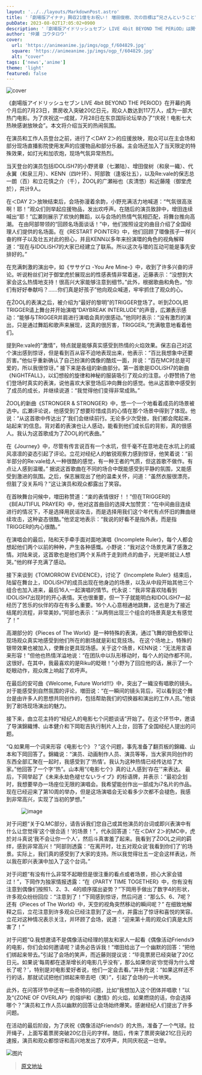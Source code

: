 ```yaml
---
layout: '../../layouts/MarkdownPost.astro'
title: '「劇場版アイナナ」興収21億をお祝い！ 増田俊樹、次の目標は“兄さんということで23億円で！”大ヒット御礼上映会レポ'
pubDate: 2023-08-02T17:05:02+0900
description: '『劇場版アイドリッシュセブン LIVE 4bit BEYOND THE PERiOD』は開催から約2ヶ月が過ぎた7月23日で、興行収入が20億円、観客動員数が117万人を突破する大ヒット中だ。これを記念して、7月28日には「祝！ムビナナ大ヒット御礼上映会」が開催された。'
author: '仲瀬 コウタロウ'
cover:
  url: 'https://animeanime.jp/imgs/ogp_f/604829.jpg'
  square: 'https://animeanime.jp/imgs/ogp_f/604829.jpg'
  alt: "cover"
tags: ['news','anime']
theme: 'light'
featured: false
---
```


![cover](https://animeanime.jp/imgs/ogp_f/604829.jpg)

《劇場版アイドリッシュセブン LIVE 4bit BEYOND THE PERiOD》在开幕约两个月后的7月23日，票房收入突破20亿日元，观众人数达到117万人，成为一部大热门电影。为了庆祝这一成就，7月28日在东京国际论坛举办了“庆祝！电影七大热映感谢放映会”。本文将介绍当天的热闹氛围。

在演员和工作人员登台之前，进行了＜DAY 2＞的应援放映，观众可以在主会场和部分现场直播影院使用发声的应援物品和部分乐器。主会场还加入了当天限定的特殊效果，如灯光和加农炮，现场气氛异常热烈。

当天登台的演员包括IDOLiSH7的小野贤章（七瀬陆）、增田俊树（和泉一織）、代永翼（和泉三月）、KENN（四叶环）、阿部敦（逢坂壮五），以及Re:vale的保志总一朗（百）和立花慎之介（千），ŹOOĻ的广瀬裕也（亥清悠）和近藤隆（御堂虎於），共计9人。

在＜DAY 2＞放映结束后，会场弥漫着余韵，小野充满活力地喊道：“气氛很高涨啊！耶！”观众们则举起应援物品，发出欢呼声。在随后的演员致辞中，增田连续喊出“耶！”広瀬则展示了欢快的舞蹈，以与会场的热情气氛相匹配，将舞台推向高潮。
在由阿部带领的“回顾名场面谈话！”中，他们按照设定的曲目介绍了全国经理人们提供的名场面。在《RESTART POiNTER》中，他们回顾了環像孩子一样兴奋的样子以及壮五对此的担心，并且KENN以多年来扮演環的角色的视角解释道：“现在与IDOLiSH7的大家已经建立了联系。所以这次与環的互动可能是事先安排好的。” 

在充满刺激的演出中，如《ササゲロ -You Are Mine-》中，收到了许多兴奋的评论。听说粉丝们对于御堂虎於展现出的性感表情非常着迷，近藤表示：“没想到大家会这么热情地支持！很高兴大家能够注意到细节。”此外，根据歌曲和角色，“你们有好好奉献吗？……你们真是好孩子”他向观众喊道，牢牢抓住了观众的心。

在ŹOOĻ的表演之后，被介绍为“最好的黎明”的TRIGGER登场了。听到ŹOOĻ把TRIGGER请上舞台并开始演唱“DAYBREAK INTERLUDE”的声音，広瀬表示感动：“能够与TRIGGER并肩进行演唱会真的很感动。”他同时表示：“没有激烈的演出，只是通过舞蹈和歌声来展现，这真的很厉害，TRIGGER。”充满敬意地看着他们。

提到Re:vale的“激情”，特点就是能够真实感受到热情的火焰效果。保志自己对这个演出感到惊讶，但是看到百从容不迫地表现出来，他表示：“百比我想象中还要厉害。”他似乎重新确认了自己扮演的偶像的酷炫一面，并说：“百在MC时总是可爱的，所以我很惊讶。”
接下来是各组的新曲部分。第一首歌是IDOLiSH7的新曲《NiGHTFALL》，以幻想般的旋律和神秘的服装吸引了观众的注意。小野赞扬了他们登场时真实的表演，说他喜欢大家登场后冲向舞台的感觉。他从这首歌中感受到了成员的成长，并继续说道：“我觉得他们变得非常成熟。” 

ŹOOĻ的新曲《STRONGER & STRONGER》中，悠一个一个地看着成员的场景被选中。広瀬评论说，他感受到了想要珍惜成员的心情在那个场景中得到了体现。他说：“从这首歌中传达出了‘我们会继续前行。无论多少次受挫，我们都会爬起来，站起来’的信息。背对着的表演也让人感动，能看到他们成长后的背影，真的很感人。我认为这首歌成为了ŹOOĻ的代表曲。” 

在《Journey》中，尽管有传言说百有一个水坑，但千毫不在意地走在水坑上的威风凛凛的姿态引起了评论。立花对经纪人的敏锐观察力感到惊讶，他笑着说：“前半部分的Re:vale给人一种很酷的感觉，有一种王者的气质，但这首歌不做作。有点让人感到温暖。”
据说这首歌曲在不同的场合中既能感受到平静的氛围，又能感受到激进的氛围。之后，保志展现出了他的温柔关怀，问道：“虽然衣服很漂亮，但脏了没关系吗？”这让演员和观众都露出了笑容。

在首映舞台问候中，増田称赞道：“楽的表情很好！！”但在TRIGGER的《BEAUTIFUL PRAYER》中，他对这首曲目的选择大加赞赏：“在中间曲目连续进行的情况下，不是选择用民谣攻击，而是选择用我们这个年代有点怀旧的舞曲继续攻击，这种姿态很酷。”他坚定地表示：“我说的好看不是指外表，而是指TRIGGER的内心很酷。” 

在演唱会的最后，陆和天手牵手面对面地演唱《Incomplete Ruler》，每个人都会想起他们两个以前的种种，产生各种感慨。小野说：“我对这个场景充满了感激之情。对陆来说，这首歌也是他们两个关系终于走到终点的曲子，光是听就让人想哭。”他的样子充满了感动。

接下来谈到《TOMORROW EViDENCE》，讨论了《Incomplete Ruler》结束后，陆留在舞台上，IDOLiSH7的成员出现在他身边的场景，以及从中段开始其他三个组合也加入进来，最后16人一起演唱的情节。代永说：“我非常喜欢陆看到IDOLiSH7出现时的开心表情。天也很重要，但一下子就能明白和IDOLiSH7一起经历了苦乐的伙伴的存在有多么重要。16个人心意相通地跳舞，这也是为了接近结尾的流程，非常美妙。”阿部也表示：“从两侧出现三个组合的场景真是太有感觉了！”

高潮部分的《Pieces of The World》是一种特殊的表演，通过飞舞的银色胶带让现场观众真实地感受到他们所在的剧场就是彩虹竞技场。
在这个场地上，特殊的银带效果也被加入，使舞台更具现场感。关于这个场景，KENN说：“无法用言语来形容！”但他也热情洋溢地说：“在团队中以队形移动时，每个人的动作都不同，这很好。在其中，我最喜欢的是Riku的眨眼！”小野为了回应他的话，展示了一个眨眼动作，观众席上响起了欢呼声。

在最后的安可曲《Welcome, Future World!!!》中，突出了一織没有唱歌的镜头。对于能感受到自然氛围的评论，増田说：“在一瞬间的镜头背后，可以看到这个舞台是由许多人的思想共同创作的，包括帮助我们的切换器和演出的工作人员。”他谈到了剧场现场演出的魅力。

接下来，由立花主持的“经纪人的电影七个问题谈话”开始了。在这个环节中，邀请了导演錦織博、山本健介和下岡聡吉执行制片人上台，回答了全国经纪人提出的问题。

“Q.如果用一个词来形容《电影七个》？”这个问题，事先准备了翻页板的錦織、山本和下岡回答了。錦織说：“演员、动画制作人员、演员等等，当大家共同创作的东西全部汇聚在一起时，我感受到了‘热情’。我认为这种热情已经传达给了大家。”他回答了一个字“热”。山本用“《电影七个》真的让人感到‘存在’”来表达。
最后，下岡举起了《未来永劫色褪せないライブ》的标语牌，并表示：“最初企划时，我想要举办一场座位无限的演唱会。我希望能创作出一部成为i7名片的作品。现在已经迎来了第10周的举办，但是这场演唱会无论看多少次都不会褪色，我感到非常高兴，实现了当初的梦想。”<br></p><figure class="ctms-editor-image">![image](https://animeanime.jp/imgs/zoom/604835.jpg)</figure><p>对于问题“关于Q.MC部分，请告诉我们您自己或其他演员的台词或即兴表演中有什么让您觉得‘这个很合适！’的场景！”，代永回答道：“在＜DAY 2＞的MC中，虎於对斗真说‘我不会让你一个人’，然后斗真害羞了起来。我看到了ŹOOĻ之间的羁绊，感到非常高兴！”阿部则透露：“在离开时，壮五对观众说‘我看到你们了’的场景。实际上，我们真的感受到了大家的支持。所以我觉得壮五一定会这样表达，所以我在即兴表演中加入了这个台词。”</p><p>对于问题“有没有什么非常不起眼但是很注重的看点或者场景，担心大家会错过！”，下岡作为独家情报透露：“在《PARTY TIME TOGETHER》中，你有没有注意到偶像们按照1、2、3、4的顺序摆出姿势？”下岡用手做出了数字4的形状，许多观众纷纷回应：“注意到了！”下岡感到惊讶，然后问道：“那么5、6、7呢？还有《Pieces of The World》中，天空的视角突然移动的瞬间呢？”
在细致地解释之后，立花注意到许多观众已经注意到了这一点，并露出了惊讶和喜悦的笑容。立花对这种情况表示关注，并环顾了会场，说道：“迎来第十周的观众们真是太厉害了！”

对于问题“Q.我想邀请不是偶像活动经理的朋友和家人一起看《偶像活动Friends!》的电影，你们会如何邀请呢？请务必告诉我！”増田给出了一个幽默的回答：“把他们绑起来带去。”引起了会场的笑声，而近藤则提议说：“毕竟票房已经突破了20亿日元。如果说‘每周都在逐渐增长的电影几乎没有’，那么如果你说‘你觉得为什么增长了呢？’，特别是对电影爱好者说，他们一定会去看。”并补充说：“如果这样还不行的话，那就试试把他们绑起来带去吧（笑）”，引起了会场的一片哄笑。

此外，在问答环节中还有一些奇特的问题，比如“我想加入这个团体并唱歌！”以及“《ZONE OF OVERLAP》的熔炉和《激情》的火焰，如果燃烧的话，你会选择哪个？”演员和工作人员以幽默的回答让会场始终爆笑。感谢经纪人们提出了许多问题。

在活动的最后阶段，为了庆祝《偶像活动Friends!》的大热，准备了一个气球。拉开绳子，上面写着票房突破20亿日元的字样。随后，传来了票房突破21亿日元的速报，演员和观众都惊讶和高兴地发出了欢呼声，共同庆祝这一壮举。

![图片](https://animeanime.jp/imgs/zoom/604830.jpg)

>[原文地址](https://animeanime.jp/article/2023/08/02/79030.html)  